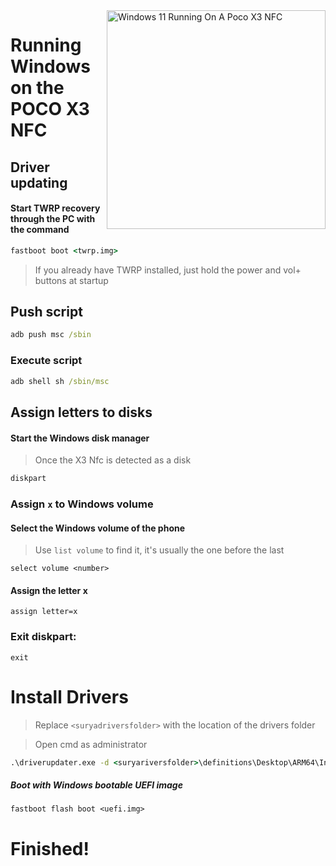 <img align="right" src="https://github.com/wormstest/src_vayu_windows/blob/main/2Poco X3 Pro Windows.png" width="350" alt="Windows 11 Running On A Poco X3 NFC">

# Running Windows on the POCO X3 NFC

## Driver updating

#### Start TWRP recovery through the PC with the command

```cmd
fastboot boot <twrp.img>
```

> If you already have TWRP installed, just hold the power and vol+ buttons at startup


## Push script

```cmd
adb push msc /sbin
```

### Execute script

```cmd
adb shell sh /sbin/msc
```

## Assign letters to disks

#### Start the Windows disk manager

> Once the X3 Nfc is detected as a disk

```cmd
diskpart
```


### Assign `x` to Windows volume

#### Select the Windows volume of the phone
> Use `list volume` to find it, it's usually the one before the last

```diskpart
select volume <number>
```

#### Assign the letter x
```diskpart
assign letter=x
```

### Exit diskpart:
```diskpart
exit
```


# Install Drivers

> Replace `<suryadriversfolder>` with the location of the drivers folder

> Open cmd as administrator


```cmd
.\driverupdater.exe -d <suryariversfolder>\definitions\Desktop\ARM64\Internal\surya.txt -r <suryadriversfolder> -p X:
```


##### Boot with Windows bootable UEFI image #####

```
fastboot flash boot <uefi.img>
```

  
  

# Finished!
